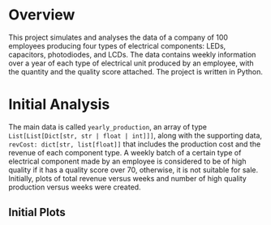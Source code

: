 # Overview
This project simulates and analyses the data of a company of 100 employees producing four types of electrical components: LEDs, capacitors, photodiodes, and LCDs. The 
data contains weekly information over a year of each type of electrical unit produced by an employee, with the quantity and the quality score attached.  The project is 
written in Python. 

# Initial Analysis
The main data is called `yearly_production`, an array of  type `List[List[Dict[str, str | float | int]]]`, along with the supporting data, `revCost: dict[str, list[float]]` that 
includes the production cost and the revenue of each component type. A weekly batch of a certain type of electrical component made by an employee is considered to be of 
high quality if it has a quality score over 70, otherwise, it is not suitable for sale. Initially, plots of total revenue versus weeks and number of high quality production 
versus weeks were created. 

## Initial Plots
